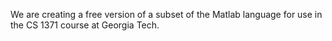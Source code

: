 We are creating a free version of a subset of the Matlab language for use in the CS 1371 course at Georgia Tech.